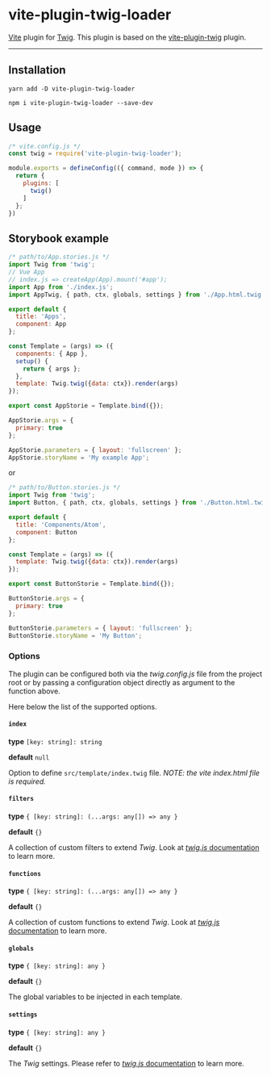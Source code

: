 # vite-plugin-twig-loader

[Vite](https://github.com/vitejs/vite) plugin for [Twig](https://github.com/twigjs/twig.js/). This plugin is based on the [vite-plugin-twig](https://github.com/fiadone/vite-plugin-twig) plugin.

---

## Installation
```shell
yarn add -D vite-plugin-twig-loader
```

```shell
npm i vite-plugin-twig-loader --save-dev
```

## Usage

```js
/* vite.config.js */
const twig = require('vite-plugin-twig-loader');

module.exports = defineConfig(({ command, mode }) => {
  return {
    plugins: [
      twig()
    ]
  };
})
```

## Storybook example

```js
/* path/to/App.stories.js */
import Twig from 'twig';
// Vue App
// index.js => createApp(App).mount('#app');
import App from './index.js';
import AppTwig, { path, ctx, globals, settings } from './App.html.twig';

export default {
  title: 'Apps',
  component: App
};

const Template = (args) => ({
  components: { App },
  setup() {
    return { args };
  },
  template: Twig.twig({data: ctx}).render(args)
});

export const AppStorie = Template.bind({});

AppStorie.args = {
  primary: true
};

AppStorie.parameters = { layout: 'fullscreen' };
AppStorie.storyName = 'My example App';
```
or
```js
/* path/to/Button.stories.js */
import Twig from 'twig';
import Button, { path, ctx, globals, settings } from './Button.html.twig';

export default {
  title: 'Components/Atom',
  component: Button
};

const Template = (args) => ({
  template: Twig.twig({data: ctx}).render(args)
});

export const ButtonStorie = Template.bind({});

ButtonStorie.args = {
  primary: true
};

ButtonStorie.parameters = { layout: 'fullscreen' };
ButtonStorie.storyName = 'My Button';
```

### Options
The plugin can be configured both via the *twig.config.js* file from the project root or by passing a configuration object directly as argument to the function above.

Here below the list of the supported options.

#### `index`
__type__ `[key: string]: string`

__default__ `null`

Option to define `src/template/index.twig` file. *NOTE: the vite index.html file is required.*

#### `filters`
__type__ `{ [key: string]: (...args: any[]) => any }`

__default__ `{}`

A collection of custom filters to extend *Twig*. Look at [*twig.js* documentation](https://github.com/twigjs/twig.js/wiki/Extending-twig.js) to learn more.

#### `functions`
__type__ `{ [key: string]: (...args: any[]) => any }`

__default__ `{}`

A collection of custom functions to extend *Twig*. Look at [*twig.js* documentation](https://github.com/twigjs/twig.js/wiki/Extending-twig.js) to learn more.

#### `globals`
__type__ `{ [key: string]: any }`

__default__ `{}`

The global variables to be injected in each template.

#### `settings`
__type__ `{ [key: string]: any }`

__default__ `{}`

The *Twig* settings. Please refer to [*twig.js* documentation](https://github.com/twigjs/twig.js/wiki/) to learn more.
